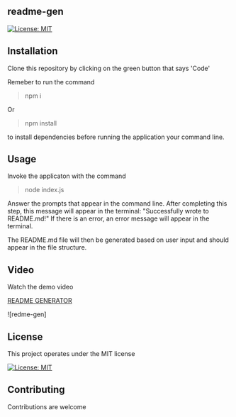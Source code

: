 ## readme-gen

  
  [![License: MIT](https://img.shields.io/badge/License-MIT-yellow.svg)](https://opensource.org/licenses/MIT)
  
  
  ## Installation 
  Clone this repository by clicking on the green button that says 'Code'
  
  Remeber to run the command 
  
  > npm i
  
  Or
  
  > npm install
  
  to install dependencies before running the application your command line.
  
  ## Usage
  Invoke the applicaton with the command 
  
  > node index.js 
  
  Answer the prompts that appear in the command line. After completing this step, this message will appear in the terminal: "Successfully wrote to README.md!"
  If there is an error, an error message will appear in the terminal. 
  
  The README.md file will then be generated based on user input and should appear in the file structure.
  
  ## Video
  
  Watch the demo video
  
  [README GENERATOR]("https://a.pomf.cat/rddkws.mp4" "README GENERATOR")

  ![redme-gen]


  
  
  ## License
  This project operates under the MIT license
  
  [![License: MIT](https://img.shields.io/badge/License-MIT-yellow.svg)](https://opensource.org/licenses/MIT)
  
  ## Contributing 
  Contributions are welcome